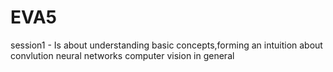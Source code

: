 # EVA5

session1 - Is about understanding basic concepts,forming an intuition about convlution neural networks computer vision in general
